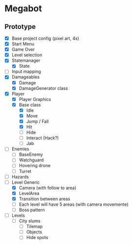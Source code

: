 # Megabot

## Prototype

- [x] Base project config (pixel art, 4x)
- [x] Start Menu
- [x] Game Over
- [x] Level selection
- [x] Statemanager
	- [x] State
- [ ] Input mapping
- [x] Damageables
	- [x] Damage 
	- [x] DamageGenerator class
- [x] Player
	- [x] Player Graphics
	- [x] Base class
		- [x] Idle
		- [x] Move
		- [x] Jump / Fall
		- [x] Hit
		- [ ] Hide
		- [ ] Interact (Hack?)
		- [ ] Jab
- [ ] Enemies
	- [ ] BaseEnemy
	- [ ] Watchguard
	- [ ] Hovering drone
	- [ ] Turret
- [ ] Hazards
- [ ] Level Generic
	- [x] Camera (with follow to area)
	- [x] LevelArea
	- [x] Transition between areas
	- [ ] Each level will have 5 areas (with camera movemente)
	- [ ] Boss pattern 
- [ ] Levels
	- [ ] City slums
		- [ ] Tilemap
		- [ ] Objects
		- [ ] Hide spots
